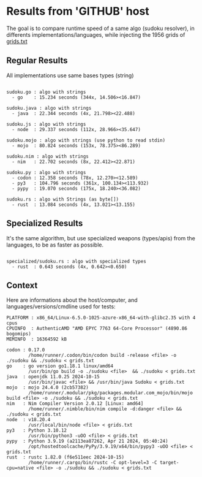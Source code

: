 # Results from 'GITHUB' host

The goal is to compare runtime speed of a same algo (sudoku resolver), in differents implementations/languages, while injecting the 1956 grids of [grids.txt](grids.txt)

## Regular Results

All implementations use same bases types (string)

```

sudoku.go : algo with strings
  - go    : 15.234 seconds (344x, 14.506><16.847)

sudoku.java : algo with strings
  - java  : 22.344 seconds (4x, 21.798><22.488)

sudoku.js : algo with strings
  - node  : 29.337 seconds (112x, 28.966><35.647)

sudoku.mojo : algo with strings (use python to read stdin)
  - mojo  : 80.824 seconds (153x, 78.375><86.289)

sudoku.nim : algo with strings
  - nim   : 22.702 seconds (8x, 22.412><22.871)

sudoku.py : algo with strings
  - codon : 12.358 seconds (78x, 12.270><12.589)
  - py3   : 104.796 seconds (361x, 100.134><113.932)
  - pypy  : 19.070 seconds (175x, 18.240><36.082)

sudoku.rs : algo with Strings (as byte[])
  - rust  : 13.084 seconds (4x, 13.021><13.155)

```

## Specialized Results

It's the same algorithm, but use specialized weapons (types/apis) from the languages, to be as faster as possible.

```

specialized/sudoku.rs : algo with specialized types
  - rust  : 0.643 seconds (4x, 0.642><0.650)

```
## Context

Here are informations about the host/computer, and languages/versions/cmdline used for tests:
```
PLATFORM : x86_64/Linux-6.5.0-1025-azure-x86_64-with-glibc2.35 with 4 cpus
CPUINFO  : AuthenticAMD "AMD EPYC 7763 64-Core Processor" (4890.86 bogomips)
MEMINFO  : 16364592 kB

codon : 0.17.0
        /home/runner/.codon/bin/codon build -release <file> -o ./sudoku && ./sudoku < grids.txt
go    : go version go1.18.1 linux/amd64
        /usr/bin/go build -o ./sudoku <file>  && ./sudoku < grids.txt
java  : openjdk 11.0.25 2024-10-15
        /usr/bin/javac <file> && /usr/bin/java Sudoku < grids.txt
mojo  : mojo 24.4.0 (2cb57382)
        /home/runner/.modular/pkg/packages.modular.com_mojo/bin/mojo build <file> -o ./sudoku && ./sudoku < grids.txt
nim   : Nim Compiler Version 2.0.12 [Linux: amd64]
        /home/runner/.nimble/bin/nim compile -d:danger <file> && ./sudoku < grids.txt
node  : v18.20.4
        /usr/local/bin/node <file> < grids.txt
py3   : Python 3.10.12
        /usr/bin/python3 -uOO <file> < grids.txt
pypy  : Python 3.9.19 (a2113ea87262, Apr 21 2024, 05:40:24)
        /opt/hostedtoolcache/PyPy/3.9.19/x64/bin/pypy3 -uOO <file> < grids.txt
rust  : rustc 1.82.0 (f6e511eec 2024-10-15)
        /home/runner/.cargo/bin/rustc -C opt-level=3 -C target-cpu=native <file> -o ./sudoku && ./sudoku < grids.txt

```



